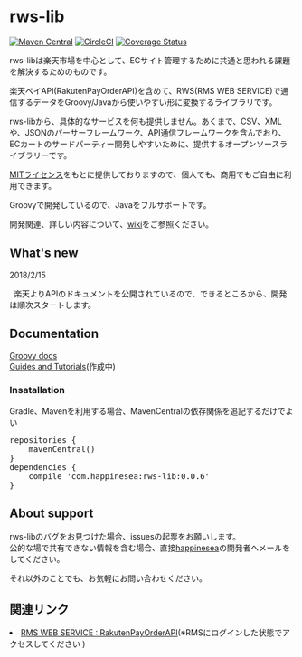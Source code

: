# rws-lib

[![Maven Central](https://maven-badges.herokuapp.com/maven-central/com.happinesea/rws-lib/badge.svg)](https://maven-badges.herokuapp.com/maven-central/com.happinesea/rws-lib)
[![CircleCI](https://circleci.com/gh/happinesea/rws-lib/tree/release.svg?style=shield)](https://circleci.com/gh/happinesea/rws-lib/tree/release)
[![Coverage Status](https://coveralls.io/repos/github/happinesea/rws-lib/badge.svg)](https://coveralls.io/github/happinesea/rws-lib)

rws-libは楽天市場を中心として、ECサイト管理するために共通と思われる課題を解決するためのものです。

楽天ペイAPI(RakutenPayOrderAPI)を含めて、RWS(RMS WEB SERVICE)で通信するデータをGroovy/Javaから使いやすい形に変換するライブラリです。

rws-libから、具体的なサービスを何も提供しません。あくまで、CSV、XMLや、JSONのパーサーフレームワーク、API通信フレームワークを含んでおり、ECカートのサードパーティー開発しやすいために、提供するオープンソースライブラリーです。

[MITライセンス](https://github.com/happinesea/rws-lib/blob/master/LICENSE)をもとに提供しておりますので、個人でも、商用でもご自由に利用できます。


Groovyで開発しているので、Javaをフルサポートです。

開発関連、詳しい内容について、[wiki](https://github.com/happinesea/rws-lib/wiki)をご参照ください。

## What's new
<dl>
  <dt>2018/2/15</dt>
  <dl>
    楽天よりAPIのドキュメントを公開されているので、できるところから、開発は順次スタートします。
  </dl>

</dl>

## Documentation
[Groovy docs](http://lab.happinesea.com/docs/rws-lib/0.0.6/groovydoc/)<br>
[Guides and Tutorials](https://github.com/happinesea/rws-lib-tutorial)(作成中)

### Insatallation
Gradle、Mavenを利用する場合、MavenCentralの依存関係を追記するだけでよい
<pre>
repositories {
    mavenCentral()
}
dependencies {
    compile 'com.happinesea:rws-lib:0.0.6'
}
</pre>

## About support
rws-libのバグをお見つけた場合、issuesの起票をお願いします。<br>
公的な場で共有できない情報を含む場合、直接<a href="https://github.com/happinesea">happinesea</a>の開発者へメールをしてください。

それ以外のことでも、お気軽にお問い合わせください。

## 関連リンク
<li>
  <a href="https://webservice.rms.rakuten.co.jp/merchant-portal/view?contents=/ja/common/1-1_service_index/rakutenpayorderapi" target="_brank">RMS WEB SERVICE : RakutenPayOrderAPI</a>(※RMSにログインした状態でアクセスしてください 
)
</li>
